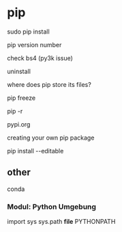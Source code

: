 # pip

sudo pip install

pip version number

check bs4 (py3k issue)

uninstall

where does pip store its files?

pip freeze

pip -r

pypi.org

creating your own pip package

pip install --editable


## other

conda
### Modul: Python Umgebung

import sys
sys.path
__file__
PYTHONPATH
